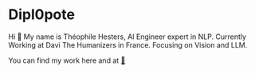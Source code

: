 # Dipl0pote

Hi 👋
My name is Théophile Hesters, AI Engineer expert in NLP.
Currently Working at Davi The Humanizers in France.
Focusing on Vision and LLM. 

You can find my work here and at [🤗](https://huggingface.co/Dipl0)
